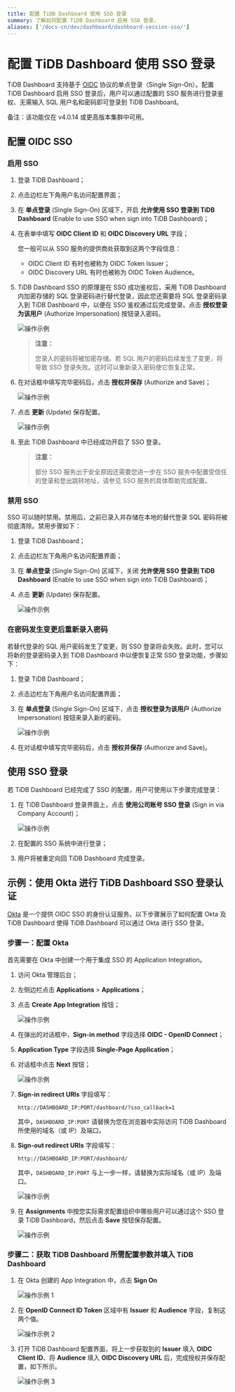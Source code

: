 ```yaml
---
title: 配置 TiDB Dashboard 使用 SSO 登录
summary: 了解如何配置 TiDB Dashboard 启用 SSO 登录。
aliases: ['/docs-cn/dev/dashboard/dashboard-session-sso/']
---
```


# 配置 TiDB Dashboard 使用 SSO 登录

TiDB Dashboard 支持基于 [OIDC](https://openid.net/connect/) 协议的单点登录（Single Sign-On）。配置 TiDB Dashboard 启用 SSO 登录后，用户可以通过配置的 SSO 服务进行登录鉴权、无需输入 SQL 用户名和密码即可登录到 TiDB Dashboard。

备注：该功能仅在 v4.0.14 或更高版本集群中可用。

## 配置 OIDC SSO

### 启用 SSO

1. 登录 TiDB Dashboard；

2. 点击边栏左下角用户名访问配置界面；

3. 在 **单点登录** (Single Sign-On) 区域下，开启 **允许使用 SSO 登录到 TiDB Dashboard** (Enable to use SSO when sign into TiDB Dashboard)；

4. 在表单中填写 **OIDC Client ID** 和 **OIDC Discovery URL** 字段；

   您一般可以从 SSO 服务的提供商处获取到这两个字段信息：

   - OIDC Client ID 有时也被称为 OIDC Token Issuer；
   - OIDC Discovery URL 有时也被称为 OIDC Token Audience。

5. TiDB Dashboard SSO 的原理是在 SSO 成功鉴权后，采用 TiDB Dashboard 内加密存储的 SQL 登录密码进行替代登录，因此您还需要将 SQL 登录密码录入到 TiDB Dashboard 中，以便在 SSO 鉴权通过后完成登录。点击 **授权登录为该用户** (Authorize Impersonation) 按钮录入密码。

   ![操作示例](/media/dashboard/dashboard-session-sso-enable-1.png)

   > **注意：**
   >
   > 您录入的密码将被加密存储。若 SQL 用户的密码后续发生了变更，将导致 SSO 登录失败。这时可以重新录入密码使它恢复正常。

6. 在对话框中填写完毕密码后，点击 **授权并保存** (Authorize and Save)；

   ![操作示例](/media/dashboard/dashboard-session-sso-enable-2.png)

7. 点击 **更新** (Update) 保存配置。

   ![操作示例](/media/dashboard/dashboard-session-sso-enable-3.png)

8. 至此 TiDB Dashboard 中已经成功开启了 SSO 登录。

   > **注意：**
   >
   > 部分 SSO 服务出于安全原因还需要您进一步在 SSO 服务中配置受信任的登录和登出跳转地址，请参见 SSO 服务的具体帮助完成配置。

### 禁用 SSO

SSO 可以随时禁用。禁用后，之前已录入并存储在本地的替代登录 SQL 密码将被彻底清除。禁用步骤如下：

1. 登录 TiDB Dashboard；

2. 点击边栏左下角用户名访问配置界面；

3. 在 **单点登录** (Single Sign-On) 区域下，关闭 **允许使用 SSO 登录到 TiDB Dashboard** (Enable to use SSO when sign into TiDB Dashboard)；

4. 点击 **更新** (Update) 保存配置。

   ![操作示例](/media/dashboard/dashboard-session-sso-disable.png)

### 在密码发生变更后重新录入密码

若替代登录的 SQL 用户密码发生了变更，则 SSO 登录将会失败。此时，您可以将新的登录密码录入到 TiDB Dashboard 中以便恢复正常 SSO 登录功能，步骤如下：

1. 登录 TiDB Dashboard；

2. 点击边栏左下角用户名访问配置界面；

3. 在 **单点登录** (Single Sign-On) 区域下，点击 **授权登录为该用户** (Authorize Impersonation) 按钮来录入新的密码。

   ![操作示例](/media/dashboard/dashboard-session-sso-reauthorize.png)

4. 在对话框中填写完毕密码后，点击 **授权并保存** (Authorize and Save)。

## 使用 SSO 登录

若 TiDB Dashboard 已经完成了 SSO 的配置，用户可使用以下步骤完成登录：

1. 在 TiDB Dashboard 登录界面上，点击 **使用公司账号 SSO 登录** (Sign in via Company Account)；

   ![操作示例](/media/dashboard/dashboard-session-sso-signin.png)

2. 在配置的 SSO 系统中进行登录；

3. 用户将被重定向回 TiDB Dashboard 完成登录。

## 示例：使用 Okta 进行 TiDB Dashboard SSO 登录认证

[Okta](https://www.okta.com/) 是一个提供 OIDC SSO 的身份认证服务。以下步骤展示了如何配置 Okta 及 TiDB Dashboard 使得 TiDB Dashboard 可以通过 Okta 进行 SSO 登录。

### 步骤一：配置 Okta

首先需要在 Okta 中创建一个用于集成 SSO 的 Application Integration。

1. 访问 Okta 管理后台；

2. 左侧边栏点击 **Applications** > **Applications**；

3. 点击 **Create App Integration** 按钮；

   ![操作示例](/media/dashboard/dashboard-session-sso-okta-1.png)

4. 在弹出的对话框中，**Sign-in method** 字段选择 **OIDC - OpenID Connect**；

5. **Application Type** 字段选择 **Single-Page Application**；

6. 对话框中点击 **Next** 按钮；

   ![操作示例](/media/dashboard/dashboard-session-sso-okta-2.png)

7. **Sign-in redirect URIs** 字段填写：

   ```
   http://DASHBOARD_IP:PORT/dashboard/?sso_callback=1
   ```

   其中，`DASHBOARD_IP:PORT` 请替换为您在浏览器中实际访问 TiDB Dashboard 所使用的域名（或 IP）及端口。

8. **Sign-out redirect URIs** 字段填写：

   ```
   http://DASHBOARD_IP:PORT/dashboard/
   ```

   其中，`DASHBOARD_IP:PORT` 与上一步一样，请替换为实际域名（或 IP）及端口。

   ![操作示例](/media/dashboard/dashboard-session-sso-okta-3.png)

9. 在 **Assignments** 中按您实际需求配置组织中哪些用户可以通过这个 SSO 登录 TiDB Dashboard，然后点击 **Save** 按钮保存配置。

   ![操作示例](/media/dashboard/dashboard-session-sso-okta-4.png)

### 步骤二：获取 TiDB Dashboard 所需配置参数并填入 TiDB Dashboard

1. 在 Okta 创建的 App Integration 中，点击 **Sign On**

   ![操作示例 1](/media/dashboard/dashboard-session-sso-okta-info-1.png)

2. 在 **OpenID Connect ID Token** 区域中有 **Issuer** 和 **Audience** 字段，复制这两个值。

   ![操作示例 2](/media/dashboard/dashboard-session-sso-okta-info-2.png)

3. 打开 TiDB Dashboard 配置界面，将上一步获取到的 **Issuer** 填入 **OIDC Client ID**、将 **Audience** 填入 **OIDC Discovery URL** 后，完成授权并保存配置，如下所示。

   ![操作示例 3](/media/dashboard/dashboard-session-sso-okta-info-3.png)
